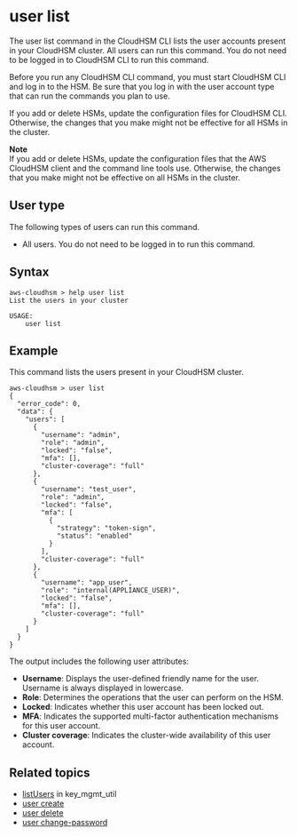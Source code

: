 # user list<a name="cloudhsm_cli-user-list"></a>

The user list command in the CloudHSM CLI lists the user accounts present in your CloudHSM cluster\. All users can run this command\. You do not need to be logged in to CloudHSM CLI to run this command\.

Before you run any CloudHSM CLI command, you must start CloudHSM CLI and log in to the HSM\. Be sure that you log in with the user account type that can run the commands you plan to use\.

If you add or delete HSMs, update the configuration files for CloudHSM CLI\. Otherwise, the changes that you make might not be effective for all HSMs in the cluster\.

**Note**  
If you add or delete HSMs, update the configuration files that the AWS CloudHSM client and the command line tools use\. Otherwise, the changes that you make might not be effective on all HSMs in the cluster\.

## User type<a name="user-list-userType"></a>

The following types of users can run this command\.
+ All users\. You do not need to be logged in to run this command\.

## Syntax<a name="chsm-cli-user-list-syntax"></a>

```
aws-cloudhsm > help user list
List the users in your cluster

USAGE:
    user list
```

## Example<a name="chsm-cli-user-list-examples"></a>

This command lists the users present in your CloudHSM cluster\.

```
aws-cloudhsm > user list
{
  "error_code": 0,
  "data": {
    "users": [
      {
        "username": "admin",
        "role": "admin",
        "locked": "false",
        "mfa": [],
        "cluster-coverage": "full"
      },
      {
        "username": "test_user",
        "role": "admin",
        "locked": "false",
        "mfa": [
          {
            "strategy": "token-sign",
            "status": "enabled"
          }
        ],
        "cluster-coverage": "full"
      },
      {
        "username": "app_user",
        "role": "internal(APPLIANCE_USER)",
        "locked": "false",
        "mfa": [],
        "cluster-coverage": "full"
      }
    ]
  }
}
```

The output includes the following user attributes:
+ **Username**: Displays the user\-defined friendly name for the user\. Username is always displayed in lowercase\. 
+ **Role**: Determines the operations that the user can perform on the HSM\.
+ **Locked**: Indicates whether this user account has been locked out\.
+ **MFA**: Indicates the supported multi\-factor authentication mechanisms for this user account\.
+ **Cluster coverage**: Indicates the cluster\-wide availability of this user account\.

## Related topics<a name="chsm-user-list-seealso"></a>
+ [listUsers](key_mgmt_util-listUsers.md) in key\_mgmt\_util
+ [user create](cloudhsm_cli-user-create.md)
+ [user delete](cloudhsm_cli-user-delete.md)
+ [user change\-password](cloudhsm_cli-user-change-password.md)